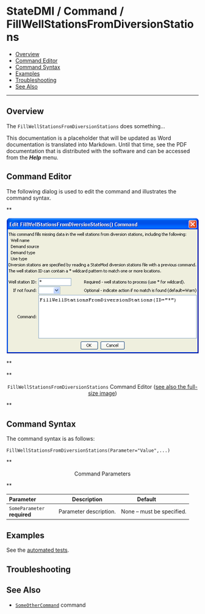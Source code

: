 # StateDMI / Command / FillWellStationsFromDiversionStations #

* [Overview](#overview)
* [Command Editor](#command-editor)
* [Command Syntax](#command-syntax)
* [Examples](#examples)
* [Troubleshooting](#troubleshooting)
* [See Also](#see-also)

-------------------------

## Overview ##

The `FillWellStationsFromDiversionStations` does something...

This documentation is a placeholder that will be updated as Word documentation is translated into Markdown.
Until that time, see the PDF documentation that is distributed with the software and can be accessed
from the ***Help*** menu.

## Command Editor ##

The following dialog is used to edit the command and illustrates the command syntax.

**<p style="text-align: center;">
![FillWellStationsFromDiversionStations](FillWellStationsFromDiversionStations.png)
</p>**

**<p style="text-align: center;">
`FillWellStationsFromDiversionStations` Command Editor (<a href="../FillWellStationsFromDiversionStations.png">see also the full-size image</a>)
</p>**

## Command Syntax ##

The command syntax is as follows:

```text
FillWellStationsFromDiversionStations(Parameter="Value",...)
```
**<p style="text-align: center;">
Command Parameters
</p>**

| **Parameter**&nbsp;&nbsp;&nbsp;&nbsp;&nbsp;&nbsp;&nbsp;&nbsp;&nbsp;&nbsp;&nbsp;&nbsp; | **Description** | **Default**&nbsp;&nbsp;&nbsp;&nbsp;&nbsp;&nbsp;&nbsp;&nbsp;&nbsp;&nbsp; |
| --------------|-----------------|----------------- |
|`SomeParameter`<br>**required**|Parameter description.|None – must be specified.|

## Examples ##

See the [automated tests](https://github.com/OpenCDSS/cdss-app-statedmi-test/tree/master/test/regression/commands/FillWellStationsFromDiversionStations).

## Troubleshooting ##

## See Also ##

* [`SomeOtherCommand`](../SomeOtherCommand/SomeOtherCommand) command
